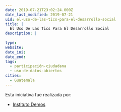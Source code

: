 ```yaml
---
date: 2019-07-21T23:02:24.000Z
date_last_modified: 2019-07-21
uid: el-uso-de-las-tics-para-el-desarrollo-social
title: |
  El Uso De Las Tics Para El Desarrollo Social
description: |
  
type: 
website: 
date_ini: 
date_end: 
tags:
  - participación-ciudadana
  - uso-de-datos-abiertos
cities: 
  - Guatemala
---
```


Esta iniciativa fue realizada por:

- [Instituto Demos](/organizaciones/instituto-demos)
